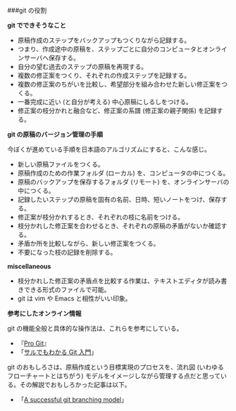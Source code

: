 ###git の役割

**git でできそうなこと**

* 原稿作成のステップをバックアップもつくりながら記録する。
* つまり、作成途中の原稿を、ステップごとに自分のコンピュータとオンラインサーバへ保存する。
* 自分の望む過去のステップの原稿を再現する。
* 複数の修正案をつくり、それぞれの作成ステップを記録する。
* 複数の修正案のちがいを比較し、希望部分を組み合わせた新しい修正案をつくる。
* 一番完成に近い (と自分が考える) 中心原稿にしるしをつける。
* 修正案の枝分かれと融合など、修正案の系譜 (修正案の親子関係) を記録する。

**git の原稿のバージョン管理の手順**

今ぼくが進めている手順を日本語のアルゴリズムにすると、こんな感じ。

* 新しい原稿ファイルをつくる。
* 原稿作成のための作業フォルダ (ローカル) を、コンピュータの中につくる。
* 原稿のバックアップを保存するフォルダ (リモート) を、オンラインサーバの中につくる。
* 記録したいステップの原稿を固有の名前、日時、短いノートをつけ、保存する。
* 修正案が枝分かれするとき、それぞれの枝に名前をつける。
* 枝分かれした修正案を合わせるとき、それぞれの原稿の矛盾がないか確認する。
* 矛盾か所を比較しながら、新しい修正案をつくる。
* 不要になった枝の記録を削除する。

**miscellaneous**

* 枝分かれした修正案の矛盾点を比較する作業は、テキストエディタが読み書きできる形式のファイルで可能。
* git は vim や Emacs と相性がいい印象。

**参考にしたオンライン情報**

git の機能全般と具体的な操作法は、これらを参考にしている。

* 『[Pro Git](https://git-scm.com/book/ja/v2)』
* 「[サルでもわかる Git 入門](http://www.backlog.jp/git-guide/)」

git のおもしろさは、原稿作成という目標実現のプロセスを、流れ図 (いわゆるフローチャートとはちがう) モデルをイメージしながら管理する点だと思っている。その解説でおもしろかった記事は以下。

* 「[A successful git branching model](http://nvie.com/posts/a-successful-git-branching-model/)」